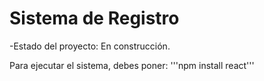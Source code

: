 <h1> Sistema de Registro</h1>

-Estado del proyecto: En construcción.

Para ejecutar el sistema, debes poner:
'''npm install react'''
